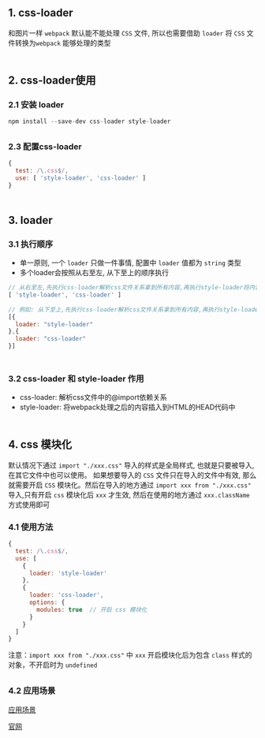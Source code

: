 ## 1. css-loader
和图片一样 `webpack` 默认能不能处理 `CSS` 文件, 所以也需要借助 `loader` 将 `CSS` 文件转换为`webpack` 能够处理的类型
<div style="margin-bottom: 50px;"></div>


## 2. css-loader使用
### 2.1 安装 loader
```js
npm install --save-dev css-loader style-loader
```
<div style="margin-bottom: 30px;"></div>

### 2.3 配置css-loader
```js
{
  test: /\.css$/,
  use: [ 'style-loader', 'css-loader' ]
}
```
<div style="margin-bottom: 50px;"></div>


## 3. loader
### 3.1 执行顺序
- 单一原则, 一个 `loader` 只做一件事情, 配置中 `loader` 值都为 `string` 类型
- 多个loader会按照从右至左, 从下至上的顺序执行
```js
// 从右至左,先执行css-loader解析css文件关系拿到所有内容,再执行style-loader将内容插入到HTML的HEAD代码中
[ 'style-loader', 'css-loader' ]
      
// 例如: 从下至上,先执行css-loader解析css文件关系拿到所有内容,再执行style-loader将内容插入到HTML的HEAD代码中
[{
  loader: "style-loader"
},{
  loader: "css-loader"
}]
    
```
<div style="margin-bottom: 30px;"></div>

### 3.2 css-loader 和 style-loader 作用
- css-loader:   解析css文件中的@import依赖关系
- style-loader: 将webpack处理之后的内容插入到HTML的HEAD代码中
<div style="margin-bottom: 50px;"></div>


## 4. css 模块化
默认情况下通过 `import "./xxx.css"` 导入的样式是全局样式, 也就是只要被导入, 在其它文件中也可以使用。
如果想要导入的 `CSS` 文件只在导入的文件中有效, 那么就需要开启 `CSS` 模块化。然后在导入的地方通过 `import xxx from "./xxx.css"` 导入,只有开启 `css` 模块化后 `xxx` 才生效, 然后在使用的地方通过 `xxx.className` 方式使用即可
### 4.1 使用方法
```js
{
  test: /\.css$/,
  use: [
    {
      loader: 'style-loader'
    },
    {
      loader: 'css-loader',
      options: {
        modules: true  // 开启 css 模块化
      }
    }
  ]
}
```
注意：`import xxx from "./xxx.css"` 中 `xxx` 开启模块化后为包含 `class` 样式的对象，不开启时为 `undefined`
<div style="margin-bottom: 30px;"></div>

### 4.2 应用场景
[应用场景](https://juejin.cn/post/6844903934331453447)

[官网](https://webpack.js.org/loaders/css-loader/)

